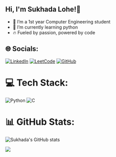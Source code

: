 ## Hi, I'm Sukhada Lohe!👋
- 🌱 I’m a 1st year  Computer Engineering student
- 🔭 I’m currently learning python
- 🔥 Fueled by passion, powered by code

## 🌐 Socials:
[![LinkedIn](https://img.shields.io/badge/LinkedIn-%230077B5.svg?logo=linkedin&logoColor=white)](https://www.linkedin.com/in/sukhada-lohe/) 
[![LeetCode](https://img.shields.io/badge/LeetCode-000000?style=for-the-badge&logo=LeetCode&logoColor=#d16c06)](https://leetcode.com/u/SukhadaLohe/)
[![GitHub](https://img.shields.io/badge/github%20pages-121013?style=for-the-badge&logo=github&logoColor=white)](https://github.com/SukhadaLohe)

# 💻 Tech Stack:
![Python](https://img.shields.io/badge/python-3670A0?style=for-the-badge&logo=python&logoColor=ffdd54)
![C](https://img.shields.io/badge/c-%2300599C.svg?style=for-the-badge&logo=c&logoColor=white)

# 📊 GitHub Stats:
![Sukhada's GitHub stats](https://github-readme-stats.vercel.app/api?username=SukhadaLohe&show_icons=true&theme=radical)

![](https://github-readme-stats.vercel.app/api/top-langs/?username=SukhadaLohe&theme=dark&hide_border=false&include_all_commits=false&count_private=false&layout=compact)



<!--
**SukhadaLohe/SukhadaLohe** is a ✨ _special_ ✨ repository because its `README.md` (this file) appears on your GitHub profile.

Here are some ideas to get you started:

- 🔭 I’m currently working on ...
- 🌱 I’m currently learning ...
- 👯 I’m looking to collaborate on ...
- 🤔 I’m looking for help with ...
- 💬 Ask me about ...
- 📫 How to reach me: ...
- 😄 Pronouns: ...
- ⚡ Fun fact: ...
-->
